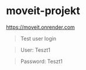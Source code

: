 # moveit-projekt

https://moveit.onrender.com 
  
  
> Test user login

> User: Teszt1
 
> Password: Teszt1
